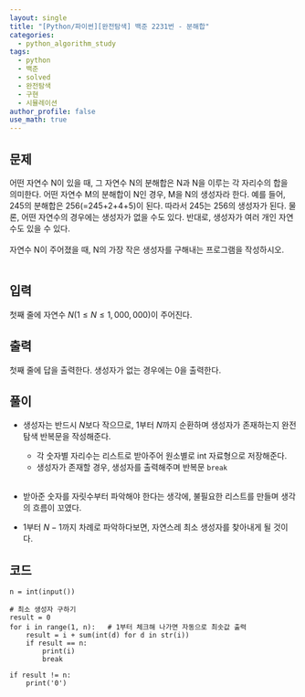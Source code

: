 ```yaml
---
layout: single
title: "[Python/파이썬][완전탐색] 백준 2231번 - 분해합"
categories:
  - python_algorithm_study
tags:
  - python
  - 백준
  - solved
  - 완전탐색
  - 구현
  - 시뮬레이션
author_profile: false
use_math: true
---
```

## 문제
어떤 자연수 N이 있을 때, 그 자연수 N의 분해합은 N과 N을 이루는 각 자리수의 합을 의미한다. 어떤 자연수 M의 분해합이 N인 경우, M을 N의 생성자라 한다. 예를 들어, 245의 분해합은 256(=245+2+4+5)이 된다. 따라서 245는 256의 생성자가 된다. 물론, 어떤 자연수의 경우에는 생성자가 없을 수도 있다. 반대로, 생성자가 여러 개인 자연수도 있을 수 있다.<br><br>
자연수 N이 주어졌을 때, N의 가장 작은 생성자를 구해내는 프로그램을 작성하시오.<br><br>
## 입력
첫째 줄에 자연수 $N(1 ≤ N ≤ 1,000,000)$이 주어진다.

## 출력
첫째 줄에 답을 출력한다. 생성자가 없는 경우에는 $0$을 출력한다.

## 풀이
- 생성자는 반드시 $N$보다 작으므로, 1부터 $N$까지 순환하며 생성자가 존재하는지 완전탐색 반복문을 작성해준다.
	- 각 숫자별 자리수는 리스트로 받아주어 원소별로 int 자료형으로 저장해준다.
	- 생성자가 존재할 경우, 생성자를 출력해주며 반복문 `break`<br><br>

- 받아준 숫자를 자릿수부터 파악해야 한다는 생각에, 불필요한 리스트를 만들며 생각의 흐름이 꼬였다.
- 1부터 $N-1$까지 차례로 파악하다보면, 자연스레 최소 생성자를 찾아내게 될 것이다.

## 코드
```
n = int(input())

# 최소 생성자 구하기
result = 0
for i in range(1, n):   # 1부터 체크해 나가면 자동으로 최솟값 출력
    result = i + sum(int(d) for d in str(i))
    if result == n:
        print(i)
        break

if result != n:
    print('0')
```

